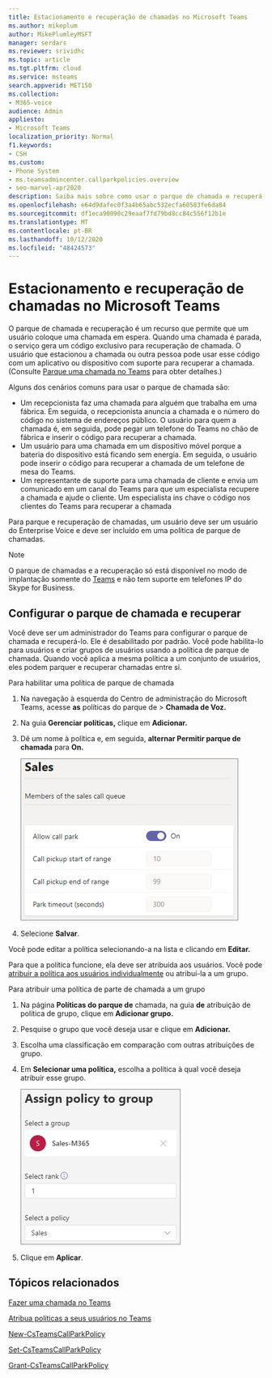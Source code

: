 ```yaml
---
title: Estacionamento e recuperação de chamadas no Microsoft Teams
ms.author: mikeplum
author: MikePlumleyMSFT
manager: serdars
ms.reviewer: srividhc
ms.topic: article
ms.tgt.pltfrm: cloud
ms.service: msteams
search.appverid: MET150
ms.collection:
- M365-voice
audience: Admin
appliesto:
- Microsoft Teams
localization_priority: Normal
f1.keywords:
- CSH
ms.custom:
- Phone System
- ms.teamsadmincenter.callparkpolicies.overview
- seo-marvel-apr2020
description: Saiba mais sobre como usar o parque de chamada e recuperá-lo para colocar uma chamada em espera no Microsoft Teams.
ms.openlocfilehash: e64d9dafec0f3a4b65abc532ecfa60583fe6da84
ms.sourcegitcommit: df1eca90090c29eaaf7fd79bd8cc84c556f12b1e
ms.translationtype: MT
ms.contentlocale: pt-BR
ms.lasthandoff: 10/12/2020
ms.locfileid: "48424573"
---
```

# <a name="call-park-and-retrieve-in-microsoft-teams"></a>Estacionamento e recuperação de chamadas no Microsoft Teams

O parque de chamada e recuperação é um recurso que permite que um usuário coloque uma chamada em espera. Quando uma chamada é parada, o serviço gera um código exclusivo para recuperação de chamada. O usuário que estacionou a chamada ou outra pessoa pode usar esse código com um aplicativo ou dispositivo com suporte para recuperar a chamada. (Consulte [Parque uma chamada no Teams](https://support.office.com/article/park-a-call-in-teams-8538c063-d676-4e9a-8045-fc3b7299bb2f) para obter detalhes.)

Alguns dos cenários comuns para usar o parque de chamada são:

- Um recepcionista faz uma chamada para alguém que trabalha em uma fábrica. Em seguida, o recepcionista anuncia a chamada e o número do código no sistema de endereços público. O usuário para quem a chamada é, em seguida, pode pegar um telefone do Teams no chão de fábrica e inserir o código para recuperar a chamada.
- Um usuário para uma chamada em um dispositivo móvel porque a bateria do dispositivo está ficando sem energia. Em seguida, o usuário pode inserir o código para recuperar a chamada de um telefone de mesa do Teams.
- Um representante de suporte para uma chamada de cliente e envia um comunicado em um canal do Teams para que um especialista recupere a chamada e ajude o cliente. Um especialista ins chave o código nos clientes do Teams para recuperar a chamada

Para parque e recuperação de chamadas, um usuário deve ser um usuário do Enterprise Voice e deve ser incluído em uma política de parque de chamadas.

> [!NOTE]
> O parque de chamadas e a recuperação só está disponível no modo de implantação somente do [Teams](teams-and-skypeforbusiness-coexistence-and-interoperability.md) e não tem suporte em telefones IP do Skype for Business.

## <a name="configure-call-park-and-retrieve"></a>Configurar o parque de chamada e recuperar

Você deve ser um administrador do Teams para configurar o parque de chamada e recuperá-lo. Ele é desabilitado por padrão. Você pode habilita-lo para usuários e criar grupos de usuários usando a política de parque de chamada. Quando você aplica a mesma política a um conjunto de usuários, eles podem parquer e recuperar chamadas entre si.

Para habilitar uma política de parque de chamada

1. Na navegação à esquerda do Centro de administração do Microsoft Teams, acesse **as** políticas do parque de  >  **Chamada de Voz.**
2. Na guia **Gerenciar políticas,** clique em **Adicionar.**
3. Dê um nome à política e, em seguida, **alternar Permitir parque de chamada** para **On.**

    ![Captura de tela das configurações de política do parque de chamada](media/call-park-add-policy.png)

4. Selecione **Salvar**.

Você pode editar a política selecionando-a na lista e clicando em **Editar.**

Para que a política funcione, ela deve ser atribuída aos usuários. Você pode [atribuir a política aos usuários individualmente](assign-policies.md) ou atribuí-la a um grupo.

Para atribuir uma política de parte de chamada a um grupo

1. Na página **Políticas do parque de** chamada, na guia **de** atribuição de política de grupo, clique em **Adicionar grupo.**
2. Pesquise o grupo que você deseja usar e clique em **Adicionar.**
3. Escolha uma classificação em comparação com outras atribuições de grupo.
4. Em **Selecionar uma política,** escolha a política à qual você deseja atribuir esse grupo.

    ![](media/call-park-assign-policy-to-group.png)

5. Clique em **Aplicar**.

## <a name="related-topics"></a>Tópicos relacionados

[Fazer uma chamada no Teams](https://support.office.com/article/park-a-call-in-teams-8538c063-d676-4e9a-8045-fc3b7299bb2f)

[Atribua políticas a seus usuários no Teams](assign-policies.md)

[New-CsTeamsCallParkPolicy](https://docs.microsoft.com/powershell/module/skype/new-csteamscallparkpolicy?view=skype-ps)

[Set-CsTeamsCallParkPolicy](https://docs.microsoft.com/powershell/module/skype/set-csteamscallparkpolicy?view=skype-ps)

[Grant-CsTeamsCallParkPolicy](https://docs.microsoft.com/powershell/module/skype/grant-csteamscallparkpolicy?view=skype-ps)